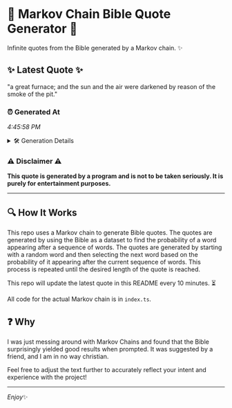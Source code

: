 # 📖 Markov Chain Bible Quote Generator 📖

Infinite quotes from the Bible generated by a Markov chain. ✨

## ✨ Latest Quote ✨
"a great furnace; and the sun and the air were darkened by reason of the smoke of the pit."

### ⏰ Generated At
*4:45:58 PM*

<details>
    <summary>🛠️ Generation Details</summary>
    <p>
        <strong>🌱 Seed:</strong> a<br>
        <strong>🔄 Iterations:</strong> 18<br>
        <strong>📜 Context History:</strong><br>[ a ]: great<br>[ a, great ]: furnace;<br>[ a, great, furnace; ]: and<br>[ a, great, furnace;, and ]: the<br>[ a, great, furnace;, and, the ]: sun<br>[ a, great, furnace;, and, the, sun ]: and<br>[ great, furnace;, and, the, sun, and ]: the<br>[ furnace;, and, the, sun, and, the ]: air<br>[ and, the, sun, and, the, air ]: were<br>[ the, sun, and, the, air, were ]: darkened<br>[ sun, and, the, air, were, darkened ]: by<br>[ and, the, air, were, darkened, by ]: reason<br>[ the, air, were, darkened, by, reason ]: of<br>[ air, were, darkened, by, reason, of ]: the<br>[ were, darkened, by, reason, of, the ]: smoke<br>[ darkened, by, reason, of, the, smoke ]: of<br>[ by, reason, of, the, smoke, of ]: the<br>[ reason, of, the, smoke, of, the ]: pit.<br>
    </p>
</details>

### ⚠️ Disclaimer ⚠️
**This quote is generated by a program and is not to be taken seriously. It is purely for entertainment purposes.**

---

## 🔍 How It Works

This repo uses a Markov chain to generate Bible quotes. The quotes are generated by using the Bible as a dataset to find the probability of a word appearing after a sequence of words. The quotes are generated by starting with a random word and then selecting the next word based on the probability of it appearing after the current sequence of words. This process is repeated until the desired length of the quote is reached.

This repo will update the latest quote in this README every 10 minutes. ⏳

All code for the actual Markov chain is in `index.ts`.

## ❓ Why

I was just messing around with Markov Chains and found that the Bible surprisingly yielded good results when prompted. 
It was suggested by a friend, and I am in no way christian.

Feel free to adjust the text further to accurately reflect your intent and experience with the project!

---

*Enjoy*✨
